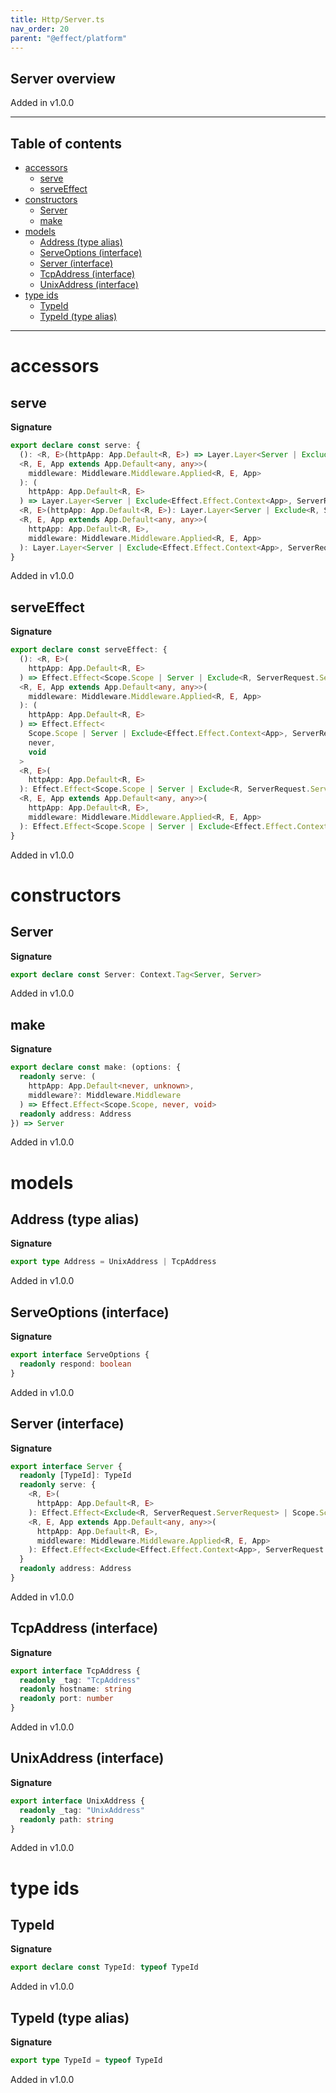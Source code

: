```yaml
---
title: Http/Server.ts
nav_order: 20
parent: "@effect/platform"
---
```


## Server overview

Added in v1.0.0

---

<h2 class="text-delta">Table of contents</h2>

- [accessors](#accessors)
  - [serve](#serve)
  - [serveEffect](#serveeffect)
- [constructors](#constructors)
  - [Server](#server)
  - [make](#make)
- [models](#models)
  - [Address (type alias)](#address-type-alias)
  - [ServeOptions (interface)](#serveoptions-interface)
  - [Server (interface)](#server-interface)
  - [TcpAddress (interface)](#tcpaddress-interface)
  - [UnixAddress (interface)](#unixaddress-interface)
- [type ids](#type-ids)
  - [TypeId](#typeid)
  - [TypeId (type alias)](#typeid-type-alias)

---

# accessors

## serve

**Signature**

```ts
export declare const serve: {
  (): <R, E>(httpApp: App.Default<R, E>) => Layer.Layer<Server | Exclude<R, ServerRequest.ServerRequest>, never, never>
  <R, E, App extends App.Default<any, any>>(
    middleware: Middleware.Middleware.Applied<R, E, App>
  ): (
    httpApp: App.Default<R, E>
  ) => Layer.Layer<Server | Exclude<Effect.Effect.Context<App>, ServerRequest.ServerRequest>, never, never>
  <R, E>(httpApp: App.Default<R, E>): Layer.Layer<Server | Exclude<R, ServerRequest.ServerRequest>, never, never>
  <R, E, App extends App.Default<any, any>>(
    httpApp: App.Default<R, E>,
    middleware: Middleware.Middleware.Applied<R, E, App>
  ): Layer.Layer<Server | Exclude<Effect.Effect.Context<App>, ServerRequest.ServerRequest>, never, never>
}
```

Added in v1.0.0

## serveEffect

**Signature**

```ts
export declare const serveEffect: {
  (): <R, E>(
    httpApp: App.Default<R, E>
  ) => Effect.Effect<Scope.Scope | Server | Exclude<R, ServerRequest.ServerRequest>, never, void>
  <R, E, App extends App.Default<any, any>>(
    middleware: Middleware.Middleware.Applied<R, E, App>
  ): (
    httpApp: App.Default<R, E>
  ) => Effect.Effect<
    Scope.Scope | Server | Exclude<Effect.Effect.Context<App>, ServerRequest.ServerRequest>,
    never,
    void
  >
  <R, E>(
    httpApp: App.Default<R, E>
  ): Effect.Effect<Scope.Scope | Server | Exclude<R, ServerRequest.ServerRequest>, never, void>
  <R, E, App extends App.Default<any, any>>(
    httpApp: App.Default<R, E>,
    middleware: Middleware.Middleware.Applied<R, E, App>
  ): Effect.Effect<Scope.Scope | Server | Exclude<Effect.Effect.Context<App>, ServerRequest.ServerRequest>, never, void>
}
```

Added in v1.0.0

# constructors

## Server

**Signature**

```ts
export declare const Server: Context.Tag<Server, Server>
```

Added in v1.0.0

## make

**Signature**

```ts
export declare const make: (options: {
  readonly serve: (
    httpApp: App.Default<never, unknown>,
    middleware?: Middleware.Middleware
  ) => Effect.Effect<Scope.Scope, never, void>
  readonly address: Address
}) => Server
```

Added in v1.0.0

# models

## Address (type alias)

**Signature**

```ts
export type Address = UnixAddress | TcpAddress
```

Added in v1.0.0

## ServeOptions (interface)

**Signature**

```ts
export interface ServeOptions {
  readonly respond: boolean
}
```

Added in v1.0.0

## Server (interface)

**Signature**

```ts
export interface Server {
  readonly [TypeId]: TypeId
  readonly serve: {
    <R, E>(
      httpApp: App.Default<R, E>
    ): Effect.Effect<Exclude<R, ServerRequest.ServerRequest> | Scope.Scope, never, void>
    <R, E, App extends App.Default<any, any>>(
      httpApp: App.Default<R, E>,
      middleware: Middleware.Middleware.Applied<R, E, App>
    ): Effect.Effect<Exclude<Effect.Effect.Context<App>, ServerRequest.ServerRequest> | Scope.Scope, never, void>
  }
  readonly address: Address
}
```

Added in v1.0.0

## TcpAddress (interface)

**Signature**

```ts
export interface TcpAddress {
  readonly _tag: "TcpAddress"
  readonly hostname: string
  readonly port: number
}
```

Added in v1.0.0

## UnixAddress (interface)

**Signature**

```ts
export interface UnixAddress {
  readonly _tag: "UnixAddress"
  readonly path: string
}
```

Added in v1.0.0

# type ids

## TypeId

**Signature**

```ts
export declare const TypeId: typeof TypeId
```

Added in v1.0.0

## TypeId (type alias)

**Signature**

```ts
export type TypeId = typeof TypeId
```

Added in v1.0.0
